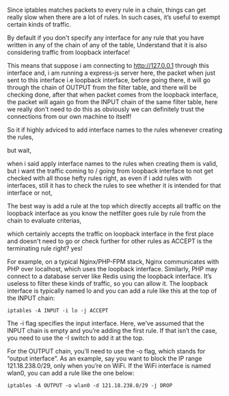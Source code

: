 Since iptables matches packets to every rule in a chain, things can get really slow when there are a lot of rules.
In such cases, it’s useful to exempt certain kinds of traffic.

By default if you don't specify any interface for any rule that you have written in any of the chain of any of the table,
Understand that it is also considering traffic from loopback interface!

This means that suppose i am connecting to http://127.0.0.1 through this interface and, 
i am running a express-js server here, the packet when just sent to this interface i.e loopback interface,
before going there, it will go through the chain of OUTPUT from the filter table,
and there will be checking done, after that when packet comes from the loopback interface, the packet will again go from
the INPUT chain of the same filter table,
here we really don't need to do this as obviously we can definitely trust the connections from our own machine to itself!

So it if highly adviced to add interface names to the rules whenever creating the rules,

but wait,

when i said apply interface names to the rules when creating them is valid,
but i want the traffic coming to / going from loopback interface to not get checked with all those hefty rules right,
as even if i add rules with interfaces, still it has to check the rules to see whether it is intended for that interface or not,


The best way is add a rule at the top which directly accepts all traffic on the loopback interface as you know the netfilter goes 
rule by rule from the chain to evaluate criterias,

which certainly accepts the traffic on loopback interface in the first place and doesn't need to go or check further for other rules 
as ACCEPT is the terminating rule right?
yes!



For example, on a typical Nginx/PHP-FPM stack, Nginx communicates with PHP over localhost, which uses the loopback interface.
Similarly, PHP may connect to a database server like Redis using the loopback interface.
It’s useless to filter these kinds of traffic, so you can allow it. 
The loopback interface is typically named lo and you can add a rule like this at the top of the INPUT chain:


```
iptables -A INPUT -i lo -j ACCEPT
```

The -i flag specifies the input interface. Here, we’ve assumed that the INPUT chain is empty and you’re adding the first rule. 
If that isn’t the case, you need to use the -I switch to add it at the top.



For the OUTPUT chain, you’ll need to use the -o flag, which stands for “output interface”. 
As an example, say you want to block the IP range 121.18.238.0/29, only when you’re on WiFi.
If the WiFi interface is named wlan0, you can add a rule like the one below:


```
iptables -A OUTPUT -o wlan0 -d 121.18.238.0/29 -j DROP
```












